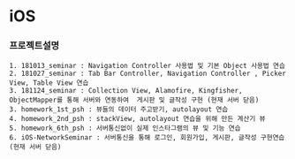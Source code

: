# iOS

### 프로젝트설명
	1. 181013_seminar : Navigation Controller 사용법 및 기본 Object 사용법 연습
	2. 181027_seminar : Tab Bar Controller, Navigation Controller , Picker View, Table View 연습
	3. 181124_seminar : Collection View, Alamofire, Kingfisher, ObjectMapper를 통해 서버와 연동하여  게시판 및 글작성 구현 (현재 서버 닫음)
	3. homework_1st_psh : 뷰들의 데이터 주고받기, autolayout 연습
	4. homework_2nd_psh : stackView, autolayout 연습을 위해 만든 계산기 뷰
	5. homework_6th_psh : 서버통신없이 실제 인스타그램의 뷰 및 기능 연습
	6. iOS-NetworkSeminar : 서버통신을 통해 로그인, 회원가입, 게시판, 글작성 구현연습 (현재 서버 닫음)
